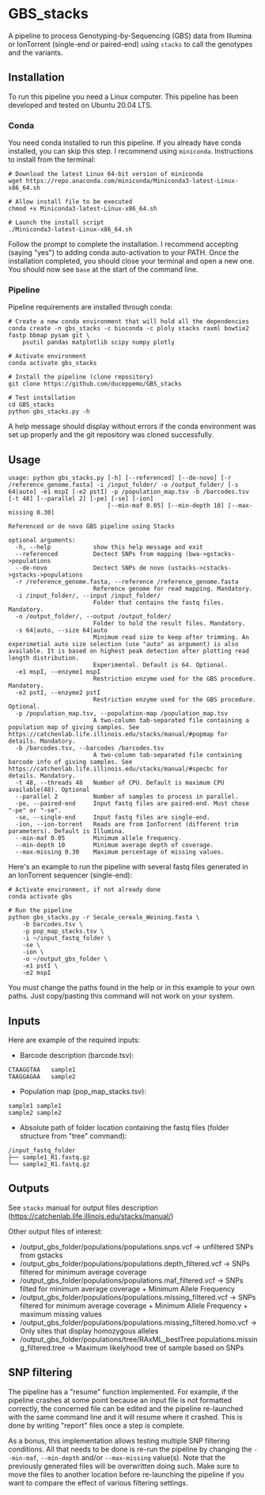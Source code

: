 # GBS_stacks
A pipeline to process Genotyping-by-Sequencing (GBS) data from Illumina or IonTorrent (single-end or paired-end) using `stacks` to call the genotypes and the variants.
## Installation
To run this pipeline you need a Linux computer. This pipeline has been developed and tested on Ubuntu 20.04 LTS.
### Conda
You need conda installed to run this pipeline. If you already have conda installed, you can skip this step. I recommend using `miniconda`. Instructions to install from the terminal:
```
# Download the latest Linux 64-bit version of miniconda
wget https://repo.anaconda.com/miniconda/Miniconda3-latest-Linux-x86_64.sh

# Allow install file to be executed
chmod +x Miniconda3-latest-Linux-x86_64.sh

# Launch the install script
./Miniconda3-latest-Linux-x86_64.sh
```
Follow the prompt to complete the installation. I recommend accepting (saying "yes") to adding conda auto-activation to your PATH. Once the installation completed, you should close your terminal and open a new one. You should now see `base` at the start of the command line.
### Pipeline
Pipeline requirements are installed through conda:
```
# Create a new conda environment that will hold all the dependencies
conda create -n gbs_stacks -c bioconda -c ploly stacks raxml bowtie2 fastp bbmap pysam git \
    psutil pandas matplotlib scipy numpy plotly

# Activate environment
conda activate gbs_stacks

# Install the pipeline (clone repository)
git clone https://github.com/duceppemo/GBS_stacks

# Test installation
cd GBS_stacks
python gbs_stacks.py -h
```
A help message should display without errors if the conda environment was set up properly and the git repository was cloned successfully.
## Usage
```
usage: python gbs_stacks.py [-h] [--referenced] [--de-novo] [-r /reference_genome.fasta] -i /input_folder/ -o /output_folder/ [-s 64|auto] -e1 mspI [-e2 pstI] -p /population_map.tsv -b /barcodes.tsv [-t 48] [--parallel 2] [-pe] [-se] [-ion]
                            [--min-maf 0.05] [--min-depth 10] [--max-missing 0.30]

Referenced or de novo GBS pipeline using Stacks

optional arguments:
  -h, --help            show this help message and exit
  --referenced          Dectect SNPs from mapping (bwa->gstacks->populations
  --de-novo             Dectect SNPs de novo (ustacks->cstacks->gstacks->populations
  -r /reference_genome.fasta, --reference /reference_genome.fasta
                        Reference genome for read mapping. Mandatory.
  -i /input_folder/, --input /input_folder/
                        Folder that contains the fastq files. Mandatory.
  -o /output_folder/, --output /output_folder/
                        Folder to hold the result files. Mandatory.
  -s 64|auto, --size 64|auto
                        Minimum read size to keep after trimming. An experimetial auto size selection (use "auto" as argument) is also available. It is based on highest peak detection after plotting read length distribution.
                        Experimental. Default is 64. Optional.
  -e1 mspI, --enzyme1 mspI
                        Restriction enzyme used for the GBS procedure. Mandatory.
  -e2 pstI, --enzyme2 pstI
                        Restriction enzyme used for the GBS procedure. Optional.
  -p /population_map.tsv, --population-map /population_map.tsv
                        A two-column tab-separated file containing a population map of giving samples. See https://catchenlab.life.illinois.edu/stacks/manual/#popmap for details. Mandatory.
  -b /barcodes.tsv, --barcodes /barcodes.tsv
                        A two-column tab-separated file containing barcode info of giving samples. See https://catchenlab.life.illinois.edu/stacks/manual/#specbc for details. Mandatory.
  -t 48, --threads 48   Number of CPU. Default is maximum CPU available(48). Optional
  --parallel 2          Number of samples to process in parallel.
  -pe, --paired-end     Input fastq files are paired-end. Must chose "-pe" or "-se".
  -se, --single-end     Input fastq files are single-end.
  -ion, --ion-torrent   Reads are from IonTorrent (different trim parameters). Default is Illumina.
  --min-maf 0.05        Minimum allele frequency.
  --min-depth 10        Minimum average depth of coverage.
  --max-missing 0.30    Maximum percentage of missing values.
```
Here's an example to run the pipeline with several fastq files generated in an IonTorrent sequencer (single-end):
```
# Activate environment, if not already done
conda activate gbs

# Run the pipeline
python gbs_stacks.py -r Secale_cereale_Weining.fasta \
    -b barcodes.tsv \
    -p pop_map_stacks.tsv \
    -i ~/input_fastq_folder \
    -se \
    -ion \
    -o ~/output_gbs_folder \
    -e1 pstI \
    -e2 mspI
```
You must change the paths found in the help or in this example to your own paths. Just copy/pasting this command will not work on your system.
## Inputs
Here are example of the required inputs:
* Barcode description (barcode.tsv):
```commandline
CTAAGGTAA	sample1
TAAGGAGAA	sample2
```
* Population map (pop_map_stacks.tsv):
```commandline
sample1	sample1
sample2	sample2
```
* Absolute path of folder location containing the fastq files (folder structure from "tree" command):
```
/input_fastq_folder
├── sample1_R1.fastq.gz
└── sample2_R1.fastq.gz
```
## Outputs
See `stacks` manual for output files description (https://catchenlab.life.illinois.edu/stacks/manual/)

Other output files of interest:
* /output_gbs_folder/populations/populations.snps.vcf -> unfiltered SNPs from gstacks
* /output_gbs_folder/populations/populations.depth_filtered.vcf -> SNPs filtered for minimum average coverage
* /output_gbs_folder/populations/populations.maf_filtered.vcf -> SNPs filted for minimum average coverage + Minimum Allele Frequency
* /output_gbs_folder/populations/populations.missing_filtered.vcf -> SNPs filtered for minimum average coverage + Minimum Allele Frequency + maximum missing values
* /output_gbs_folder/populations/populations.missing_filtered.homo.vcf -> Only sites that display homozygous alleles
* /output_gbs_folder/populations/tree/RAxML_bestTree.populations.missing_filtered.tree -> Maximum likelyhood tree of sample based on SNPs
## SNP filtering
The pipeline has a "resume" function implemented. For example, if the pipeline crashes at some point because an input file is not formatted correctly, the concerned file can be edited and the pipeline re-launched with the same command line and it will resume where it crashed. This is done by writing "report" files once a step is complete.

As a bonus, this implementation allows testing multiple SNP filtering conditions. All that needs to be done is re-run the pipeline by changing the `--min-maf`, `--min-depth` and/or `--max-missing` value(s). Note that the previously generated files will be overwritten doing such. Make sure to move the files to another location before re-launching the pipeline if you want to compare the effect of various filtering settings.
